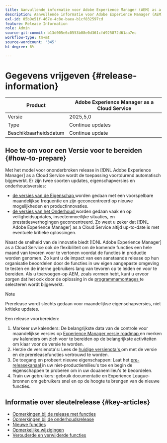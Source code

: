 ```yaml
---
title: Aanvullende informatie voor Adobe Experience Manager (AEM) as a Cloud Service.
description: Aanvullende informatie voor Adobe Experience Manager (AEM) as a Cloud Service.
exl-id: 05b9e51f-467e-4c8e-baea-b1cf832597cd
feature: Release Information
role: Admin
source-git-commit: b13d005e6c0553b08e0d361cfd925872d61aa7ec
workflow-type: tm+mt
source-wordcount: '345'
ht-degree: 6%

---
```



# Gegevens vrijgeven {#release-information}

| Product | Adobe Experience Manager as a Cloud Service |
|---|---|
| Versie | 2025,5,0 |
| Type | Continue updates |
| Beschikbaarheidsdatum | Continue update |

## Hoe te om voor een Versie voor te bereiden {#how-to-prepare}

Met het model voor ononderbroken release in [!DNL Adobe Experience Manager] as a Cloud Service wordt de toepassing voortdurend automatisch bijgewerkt. Er zijn twee soorten updates, eigenschapversies en onderhoudsversies:

* [ de versies van de Eigenschap ](/help/release-notes/release-notes-cloud/release-notes-current.md) worden gedaan met een voorspelbare maandelijkse frequentie en zijn geconcentreerd op nieuwe mogelijkheden en productinnovaties.
* [ de versies van het Onderhoud ](/help/release-notes/maintenance/latest.md) worden gedaan vaak en op veiligheidsupdates, insectenmoeilijke situaties, en prestatiesverhogingen geconcentreerd. Zo weet u zeker dat [!DNL Adobe Experience Manager] as a Cloud Service altijd up-to-date is met eventuele kritieke oplossingen.

Naast de snelheid van de innovatie biedt [!DNL Adobe Experience Manager] as a Cloud Service ook de flexibiliteit om de komende functies een hele maand van tevoren voor te vertonen voordat de functies in productie worden genomen. Zo kunt u de impact van een aanstaande release op hun organisatie beoordelen door de functies in uw eigen aangepaste omgeving te testen en de interne gebruikers lang van tevoren op te leiden en voor te bereiden. Als u toe:voegen-op AEM, zoals vormen hebt, kunt u ervoor zorgen dat het ook door de oplossing in de [ programmamontages ](/help/implementing/cloud-manager/getting-access-to-aem-in-cloud/creating-production-programs.md) te selecteren wordt bijgewerkt.

>[!NOTE]
>
>Prerelease wordt slechts gedaan voor maandelijkse eigenschapversies, niet kritieke updates.

Een release voorbereiden:

1. Markeer uw kalenders: De belangrijkste data van de controle voor maandelijkse versies op [ Experience Manager versie roadmap ](https://experienceleague.adobe.com/nl/docs/experience-manager-release-information/aem-release-updates/update-releases-roadmap#aem-as-cloud-service) en merken uw kalenders om zich voor te bereiden op de belangrijkste activiteiten om klaar voor de versie te worden.
1. Herzie de versienota&#39;s: Lees de [ huidige versienota&#39;s ](/help/release-notes/release-notes-cloud/release-notes-current.md) om met de versie en de prereleasefuncties vertrouwd te worden.
1. De toegang en probeert nieuwe eigenschappen: Laat het [ pre-releasekanaal ](/help/release-notes/prerelease.md) in uw niet-productiemilieu&#39;s toe en begin de eigenschappen te proberen om in uw douanemilieu&#39;s te beoordelen.
1. Train uw gebruikers: gebruik documentatie en Experience League-bronnen om gebruikers snel en op de hoogte te brengen van de nieuwe functies.

## Informatie over sleutelrelease {#key-articles}

* [Opmerkingen bij de release met functies](/help/release-notes/release-notes-cloud/release-notes-current.md)
* [Opmerkingen bij de onderhoudsrelease](/help/release-notes/maintenance/latest.md)
* [Nieuwe functies](what-is-new.md)
* [Opmerkelijke wijzigingen](aem-cloud-changes.md)
* [Verouderde en verwijderde functies](deprecated-removed-features.md)
